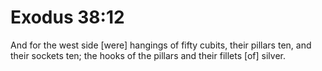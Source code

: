 # Exodus 38:12

And for the west side [were] hangings of fifty cubits, their pillars ten, and their sockets ten; the hooks of the pillars and their fillets [of] silver.